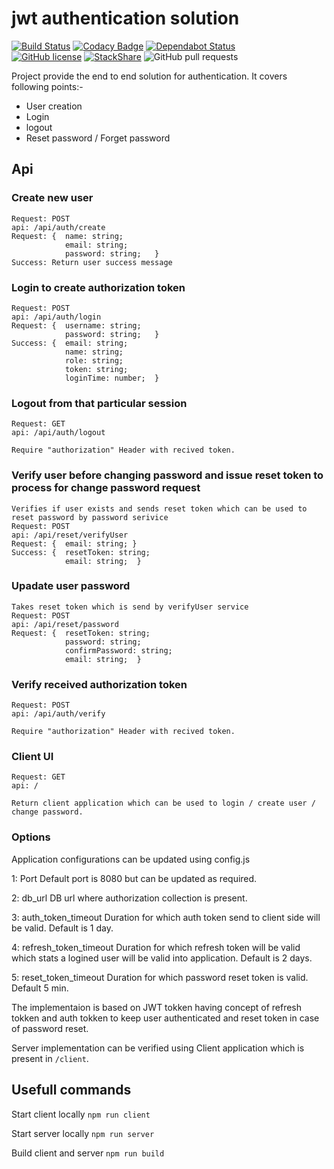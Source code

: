 # jwt authentication solution

[![Build Status](https://semaphoreci.com/api/v1/nimjetushar/jwt-authentication-solution/branches/master/shields_badge.svg)](https://semaphoreci.com/nimjetushar/jwt-authentication-solution)
[![Codacy Badge](https://api.codacy.com/project/badge/Grade/37a5a6dcf7f84a6ba3a7b4c379b40b65)](https://www.codacy.com/app/tushar/jwt-authentication-solution?utm_source=github.com&amp;utm_medium=referral&amp;utm_content=nimjetushar/jwt-authentication-solution&amp;utm_campaign=Badge_Grade)
[![Dependabot Status](https://api.dependabot.com/badges/status?host=github&repo=nimjetushar/jwt-authentication-solution)](https://dependabot.com)
<br/>
[![GitHub license](https://img.shields.io/github/license/nimjetushar/jwt-authentication-solution.svg)](https://github.com/nimjetushar/jwt-authentication-solution/blob/master/LICENSE)
[![StackShare](https://img.shields.io/badge/tech-stack-0690fa.svg?style=flat)](https://stackshare.io/nimjetushar/jwt-authentication-solution)
![GitHub pull requests](https://img.shields.io/github/issues-pr/nimjetushar/jwt-authentication-solution)

Project provide the end to end solution for authentication. 
It covers following points:-
 - User creation
 - Login
 - logout
 - Reset password / Forget password

## Api

### Create new user 
```
Request: POST
api: /api/auth/create
Request: {  name: string;
            email: string;
            password: string;   }
Success: Return user success message
```
### Login to create authorization token
```
Request: POST
api: /api/auth/login
Request: {  username: string;
            password: string;   }
Success: {  email: string;
            name: string;
            role: string;
            token: string;
            loginTime: number;  }
```
### Logout from that particular session
```
Request: GET
api: /api/auth/logout

Require "authorization" Header with recived token.
```
### Verify user before changing password and issue reset token to process for change password request
```
Verifies if user exists and sends reset token which can be used to reset password by password serivice
Request: POST
api: /api/reset/verifyUser
Request: {  email: string; }
Success: {  resetToken: string;
            email: string;  }
```
### Upadate user password
```
Takes reset token which is send by verifyUser service 
Request: POST
api: /api/reset/password
Request: {  resetToken: string;
            password: string;
            confirmPassword: string;
            email: string;  }
```
### Verify received authorization token
```
Request: POST
api: /api/auth/verify

Require "authorization" Header with recived token.
```
### Client UI
```
Request: GET
api: /

Return client application which can be used to login / create user / change password.
```


### Options
Application configurations can be updated using config.js

1: Port
Default port is 8080 but can be updated as required.

2: db_url
DB url where authorization collection is present.

3: auth_token_timeout
Duration for which auth token send to client side will be valid.
Default is 1 day.

4: refresh_token_timeout
Duration for which refresh token will be valid which stats a logined user will be valid into application.
Default is 2 days.

5: reset_token_timeout
Duration for which password reset token is valid.
Default 5 min.

The implementaion is based on JWT tokken having concept of refresh tokken and auth tokken to keep user authenticated and reset token in case of password reset.

Server implementation can be verified using Client application which is present in `/client`.

## Usefull commands

Start client locally
```npm run client```

Start server locally
```npm run server```

Build client and server
```npm run build```



